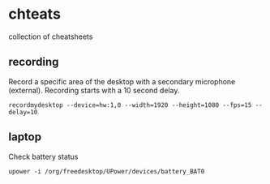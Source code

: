 chteats
=======

collection of cheatsheets

recording
---------

Record a specific area of the desktop with a secondary microphone (external).
Recording starts with a 10 second delay.

    recordmydesktop --device=hw:1,0 --width=1920 --height=1080 --fps=15 --delay=10

laptop
------

Check battery status

    upower -i /org/freedesktop/UPower/devices/battery_BAT0
